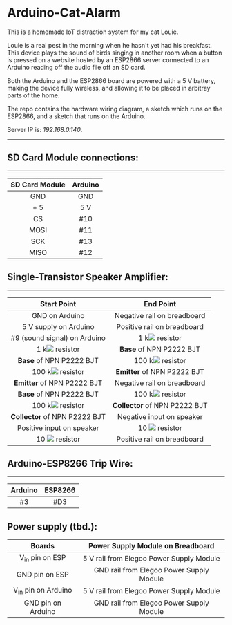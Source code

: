 # Arduino-Cat-Alarm

This is a homemade IoT distraction system for my cat Louie. 

Louie is a real pest in the morning when he hasn't yet had his breakfast. This device plays the sound of birds singing in another room when a button is pressed on a website hosted by an ESP2866 server connected to an Arduino reading off the audio file off an SD card. 

Both the Arduino and the ESP2866 board are powered with a 5 V battery, making the device fully wireless, and allowing it to be placed in arbitray parts of the home.

The repo contains the hardware wiring diagram, a sketch which runs on the ESP2866, and a sketch that runs on the Arduino.

Server IP is: *192.168.0.140*.

_______

## SD Card Module connections:

____________

| **SD Card Module** | **Arduino** |
|:--------------:|:-------:|
|       GND      |   GND   |
|       + 5      |   5 V   |
|       CS       |   #10   |
|      MOSI      |   #11   |
|       SCK      |   #13   |
|      MISO      |   #12   |

## Single-Transistor Speaker Amplifier: 

_________
| **Start Point**                | **End Point** |
|:-------:|:------:|
| GND on Arduino                 | Negative rail on breadboard    |
| 5 V supply on Arduino          | Positive rail on breadboard    |
| #9 (sound signal) on Arduino   | 1 k<img src="https://render.githubusercontent.com/render/math?math=\Omega"> resistor           |
| 1 k<img src="https://render.githubusercontent.com/render/math?math=\Omega"> resistor           | **Base** of NPN P2222 BJT      |
| **Base** of NPN P2222 BJT      | 100 k<img src="https://render.githubusercontent.com/render/math?math=\Omega"> resistor         |
| 100 k<img src="https://render.githubusercontent.com/render/math?math=\Omega"> resistor         | **Emitter** of NPN P2222 BJT   |
| **Emitter** of NPN P2222 BJT   | Negative rail on breadboard    |
| **Base** of NPN P2222 BJT      | 100 k<img src="https://render.githubusercontent.com/render/math?math=\Omega"> resistor         |
| 100 k<img src="https://render.githubusercontent.com/render/math?math=\Omega"> resistor         | **Collector** of NPN P2222 BJT |
| **Collector** of NPN P2222 BJT | Negative input on speaker      |
| Positive input on speaker      | 10 <img src="https://render.githubusercontent.com/render/math?math=\Omega"> resistor           |
| 10 <img src="https://render.githubusercontent.com/render/math?math=\Omega"> resistor           | Positive rail on breadboard    |



## Arduino-ESP8266 Trip Wire:

_________

| **Arduino** | **ESP8266**| 
|:------:|:-------:|
|#3 | #D3 |

## Power supply (tbd.):

| **Boards** | **Power Supply Module on Breadboard**|
|:------:|:------:|
|V<sub>in</sub> pin on ESP| 5 V rail from Elegoo Power Supply Module|
|GND pin on ESP| GND rail from Elegoo Power Supply Module|
|V<sub>in</sub> pin on Arduino| 5 V rail from Elegoo Power Supply Module|
|GND pin on Arduino| GND rail from Elegoo Power Supply Module|


